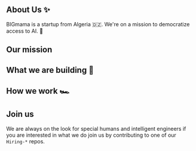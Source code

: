 ## About Us ✨

BIGmama is a startup from Algeria 🇩🇿. We're on a mission to democratize access to AI. 🤖

## Our mission

## What we are building 💪

## How we work 🏎 

## Join us
We are always on the look for special humans and intelligent engineers
if you are interested in what we do join us by contributing to one of our `Hiring-*` repos.

